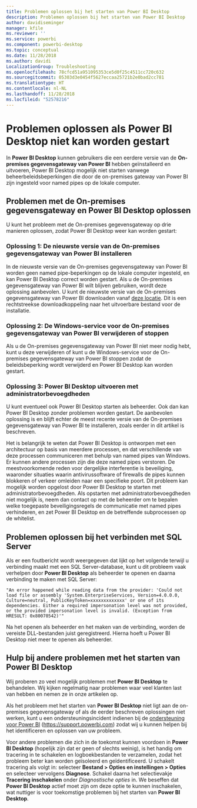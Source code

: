```yaml
---
title: Problemen oplossen bij het starten van Power BI Desktop
description: Problemen oplossen bij het starten van Power BI Desktop
author: davidiseminger
manager: kfile
ms.reviewer: ''
ms.service: powerbi
ms.component: powerbi-desktop
ms.topic: conceptual
ms.date: 11/28/2018
ms.author: davidi
LocalizationGroup: Troubleshooting
ms.openlocfilehash: 78cfcd51a951095353ce5d0f25c4511cc720c632
ms.sourcegitcommit: 05303d3e0454f5627eccaa25721b2e0bad2cc781
ms.translationtype: HT
ms.contentlocale: nl-NL
ms.lasthandoff: 11/28/2018
ms.locfileid: "52578216"
---
```

# <a name="resolve-issues-when-power-bi-desktop-will-not-launch"></a>Problemen oplossen als Power BI Desktop niet kan worden gestart
In **Power BI Desktop** kunnen gebruikers die een eerdere versie van de **On-premises gegevensgateway van Power BI** hebben geïnstalleerd en uitvoeren, Power BI Desktop mogelijk niet starten vanwege beheerbeleidsbeperkingen die door de on-premises gateway van Power BI zijn ingesteld voor named pipes op de lokale computer. 

## <a name="resolve-issues-with-the-on-premises-data-gateway-and-power-bi-desktop"></a>Problemen met de On-premises gegevensgateway en Power BI Desktop oplossen
U kunt het probleem met de On-premises gegevensgateway op drie manieren oplossen, zodat Power BI Desktop weer kan worden gestart:

### <a name="resolution-1-install-the-latest-version-of-power-bi-on-premises-data-gateway"></a>Oplossing 1: De nieuwste versie van de On-premises gegevensgateway van Power BI installeren
In de nieuwste versie van de On-premises gegevensgateway van Power BI worden geen named pipe-beperkingen op de lokale computer ingesteld, en kan Power BI Desktop correct worden gestart. Als u de On-premises gegevensgateway van Power BI wilt blijven gebruiken, wordt deze oplossing aanbevolen. U kunt de nieuwste versie van de On-premises gegevensgateway van Power BI downloaden vanaf [deze locatie](https://go.microsoft.com/fwlink/?LinkId=698863). Dit is een rechtstreekse downloadkoppeling naar het uitvoerbare bestand voor de installatie.

### <a name="resolution-2-uninstall-or-stop-the-power-bi-on-premises-data-gateway-windows-service"></a>Oplossing 2: De Windows-service voor de On-premises gegevensgateway van Power BI verwijderen of stoppen
Als u de On-premises gegevensgateway van Power BI niet meer nodig hebt, kunt u deze verwijderen of kunt u de Windows-service voor de On-premises gegevensgateway van Power BI stoppen zodat de beleidsbeperking wordt verwijderd en Power BI Desktop kan worden gestart.

### <a name="resolution-3-run-power-bi-desktop-with-administrator-privilege"></a>Oplossing 3: Power BI Desktop uitvoeren met administratorbevoegdheden
U kunt eventueel ook Power BI Desktop starten als beheerder. Ook dan kan Power BI Desktop zonder problemen worden gestart. De aanbevolen oplossing is en blijft echter de meest recente versie van de On-premises gegevensgateway van Power BI te installeren, zoals eerder in dit artikel is beschreven.

Het is belangrijk te weten dat Power BI Desktop is ontworpen met een architectuur op basis van meerdere processen, en dat verschillende van deze processen communiceren met behulp van named pipes van Windows. Er kunnen andere processen zijn die deze named pipes verstoren. De meestvoorkomende reden voor dergelijke interferentie is beveiliging, waaronder situaties waarin antivirussoftware of firewalls de pipes kunnen blokkeren of verkeer omleiden naar een specifieke poort. Dit probleem kan mogelijk worden opgelost door Power BI Desktop te starten met administratorbevoegdheden. Als opstarten met administratorbevoegdheden niet mogelijk is, neem dan contact op met de beheerder om te bepalen welke toegepaste beveiligingsregels de communicatie met named pipes verhinderen, en zet Power BI Desktop en de betreffende subprocessen op de whitelist.

## <a name="resolve-issues-when-connecting-to-sql-server"></a>Problemen oplossen bij het verbinden met SQL Server
Als er een foutbericht wordt weergegeven dat lijkt op het volgende terwijl u verbinding maakt met een SQL Server-database, kunt u dit probleem vaak verhelpen door **Power BI Desktop** als beheerder te openen en daarna verbinding te maken met SQL Server:

    "An error happened while reading data from the provider: 'Could not load file or assembly 'System.EnterpriseServices, Version=4.0.0.0, Culture=neutral, PublicKeyToken=xxxxxxxxxxxxx' or one of its dependencies. Either a required impersonation level was not provided, or the provided impersonation level is invalid. (Exception from HRESULT: 0x80070542)'"

Na het openen als beheerder en het maken van de verbinding, worden de vereiste DLL-bestanden juist geregistreerd. Hierna hoeft u Power BI Desktop niet meer te openen als beheerder.

## <a name="help-with-other-issues-when-launching-power-bi-desktop"></a>Hulp bij andere problemen met het starten van Power BI Desktop
Wij proberen zo veel mogelijk problemen met **Power BI Desktop** te behandelen. Wij kijken regelmatig naar problemen waar veel klanten last van hebben en nemen ze in onze artikelen op.

Als het probleem met het starten van **Power BI Desktop** niet ligt aan de on-premises gegevensgateway of als de eerder beschreven oplossingen niet werken, kunt u een ondersteuningsincident indienen bij de [ondersteuning voor Power BI](https://support.powerbi.com) (https://support.powerbi.com) zodat wij u kunnen helpen bij het identificeren en oplossen van uw probleem.

Voor andere problemen die zich in de toekomst kunnen voordoen in **Power BI Desktop** (hopelijk zijn dat er geen of slechts weinig), is het handig om tracering in te schakelen en logboekbestanden te verzamelen, zodat het probleem beter kan worden geïsoleerd en geïdentificeerd. U schakelt tracering als volgt in: selecteer **Bestand > Opties en instellingen > Opties** en selecteer vervolgens **Diagnose**. Schakel daarna het selectievakje **Tracering inschakelen** onder *Diagnostische opties* in. We beseffen dat **Power BI Desktop** actief moet zijn om deze optie te kunnen inschakelen, wat nuttiger is voor toekomstige problemen bij het starten van **Power BI Desktop**.

